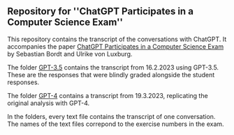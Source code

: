 ## Repository for ''ChatGPT Participates in a Computer Science Exam''

This repository contains the transcript of the conversations with ChatGPT. It accompanies the paper [ChatGPT Participates in a Computer Science Exam](https://arxiv.org/abs/2303.09461) by Sebastian Bordt and Ulrike von Luxburg.

The folder [GPT-3.5](https://github.com/tml-tuebingen/chatgpt-algorithm-exam/tree/main/GPT-3.5) contains the transcript from 16.2.2023 using GPT-3.5. These are the responses that were blindly graded alongside the student responses.

The folder [GPT-4](https://github.com/tml-tuebingen/chatgpt-algorithm-exam/tree/main/GPT-4) contains a transcript from 19.3.2023, replicating the original analysis with GPT-4. 

In the folders, every text file contains the transcript of one conversation. The names of the text files correpond to the exercise numbers in the exam.
